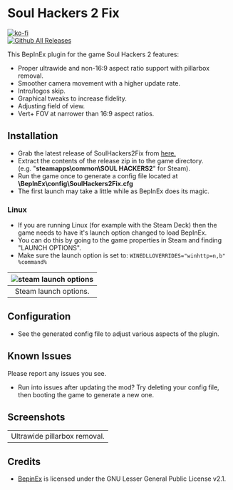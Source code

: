 # Soul Hackers 2 Fix
[![ko-fi](https://ko-fi.com/img/githubbutton_sm.svg)](https://ko-fi.com/W7W01UAI9)</br>
[![Github All Releases](https://img.shields.io/github/downloads/Lyall/SoulHackers2Fix/total.svg)](https://github.com/Lyall/SoulHackers2Fix/releases)

This BepInEx plugin for the game Soul Hackers 2 features:
- Proper ultrawide and non-16:9 aspect ratio support with pillarbox removal.
- Smoother camera movement with a higher update rate.
- Intro/logos skip.
- Graphical tweaks to increase fidelity.
- Adjusting field of view.
- Vert+ FOV at narrower than 16:9 aspect ratios.

## Installation
- Grab the latest release of SoulHackers2Fix from [here.](https://github.com/Lyall/SoulHackers2Fix/releases)
- Extract the contents of the release zip in to the game directory.<br />(e.g. "**steamapps\common\SOUL HACKERS2**" for Steam).
- Run the game once to generate a config file located at **<GameDirectory>\BepInEx\config\SoulHackers2Fix.cfg**
- The first launch may take a little while as BepInEx does its magic.

### Linux
- If you are running Linux (for example with the Steam Deck) then the game needs to have it's launch option changed to load BepInEx.
- You can do this by going to the game properties in Steam and finding "LAUNCH OPTIONS".
- Make sure the launch option is set to: ```WINEDLLOVERRIDES="winhttp=n,b" %command%```

| ![steam launch options](https://user-images.githubusercontent.com/695941/179568974-6697bfcf-b67d-441c-9707-88cd3c72a104.jpeg) |
|:--:|
| Steam launch options. |

## Configuration
- See the generated config file to adjust various aspects of the plugin.

## Known Issues
Please report any issues you see.

- Run into issues after updating the mod? Try deleting your config file, then booting the game to generate a new one.

## Screenshots
|  |
|:--:|
| Ultrawide pillarbox removal. | 

## Credits
- [BepinEx](https://github.com/BepInEx/BepInEx) is licensed under the GNU Lesser General Public License v2.1.
